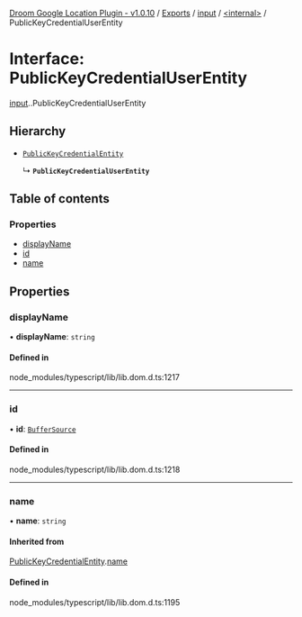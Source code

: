 [Droom Google Location Plugin - v1.0.10](../README.md) / [Exports](../modules.md) / [input](../modules/input.md) / [<internal\>](../modules/input._internal_.md) / PublicKeyCredentialUserEntity

# Interface: PublicKeyCredentialUserEntity

[input](../modules/input.md).[<internal>](../modules/input._internal_.md).PublicKeyCredentialUserEntity

## Hierarchy

- [`PublicKeyCredentialEntity`](input._internal_.PublicKeyCredentialEntity.md)

  ↳ **`PublicKeyCredentialUserEntity`**

## Table of contents

### Properties

- [displayName](input._internal_.PublicKeyCredentialUserEntity.md#displayname)
- [id](input._internal_.PublicKeyCredentialUserEntity.md#id)
- [name](input._internal_.PublicKeyCredentialUserEntity.md#name)

## Properties

### displayName

• **displayName**: `string`

#### Defined in

node_modules/typescript/lib/lib.dom.d.ts:1217

___

### id

• **id**: [`BufferSource`](../modules/input._internal_.md#buffersource)

#### Defined in

node_modules/typescript/lib/lib.dom.d.ts:1218

___

### name

• **name**: `string`

#### Inherited from

[PublicKeyCredentialEntity](input._internal_.PublicKeyCredentialEntity.md).[name](input._internal_.PublicKeyCredentialEntity.md#name)

#### Defined in

node_modules/typescript/lib/lib.dom.d.ts:1195
